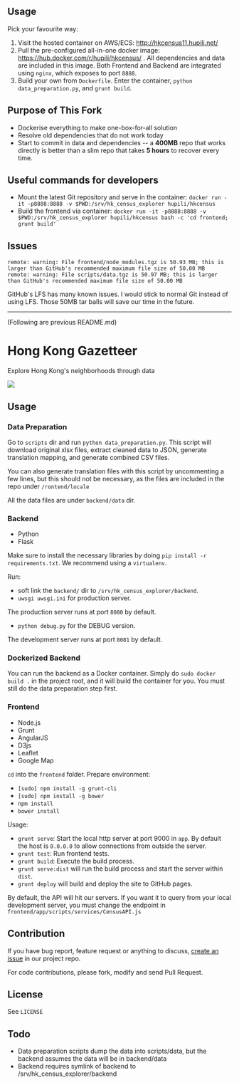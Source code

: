 ## Usage

Pick your favourite way:

1. Visit the hosted container on AWS/ECS: http://hkcensus11.hupili.net/
2. Pull the pre-configured all-in-one docker image: https://hub.docker.com/r/hupili/hkcensus/ . All dependencies and data are included in this image. Both Frontend and Backend are integrated using `nginx`, which exposes to port `8888`.
3. Build your own from `Dockerfile`. Enter the container, `python data_preparation.py`, and `grunt build`. 

## Purpose of This Fork

* Dockerise everything to make one-box-for-all solution
* Resolve old dependencies that do not work today
* Start to commit in data and dependencies -- a **400MB** repo that works directly is better than a slim repo that takes **5 hours** to recover every time.

## Useful commands for developers

* Mount the latest Git repository and serve in the container: `docker run -it -p8888:8888 -v $PWD:/srv/hk_census_explorer hupili/hkcensus`
* Build the frontend via container: `docker run -it -p8888:8888 -v $PWD:/srv/hk_census_explorer hupili/hkcensus bash -c 'cd frontend; grunt build'`

## Issues

```
remote: warning: File frontend/node_modules.tgz is 50.93 MB; this is larger than GitHub's recommended maximum file size of 50.00 MB
remote: warning: File scripts/data.tgz is 50.97 MB; this is larger than GitHub's recommended maximum file size of 50.00 MB
```

GitHub's LFS has many known issues. I would stick to normal Git instead of using LFS. Those 50MB tar balls will save our time in the future.

--------

(Following are previous README.md)

# Hong Kong Gazetteer

Explore Hong Kong's neighborhoods through data

[![](https://raw.github.com/gazetteerhk/census_explorer/master/misc/screen-gazeteer.jpg)](http://gazetteer.hk/)

## Usage

### Data Preparation

Go to `scripts` dir and run `python data_preparation.py`.
This script will download original xlsx files, extract cleaned data to JSON, generate translation mapping, and generate combined CSV files.

You can also generate translation files with this script by uncommenting a few lines, but this should not be necessary, as
the files are included in the repo under `/rontend/locale`

All the data files are under `backend/data` dir.

### Backend

   - Python
   - Flask

Make sure to install the necessary libraries by doing `pip install -r requirements.txt`.  We recommend using a `virtualenv`.

Run:

   * soft link the `backend/` dir to `/srv/hk_census_explorer/backend`.
   * `uwsgi uwsgi.ini` for production server.

The production server runs at port `8080` by default.
   
   * `python debug.py` for the DEBUG version.

The development server runs at port `8081` by default.

### Dockerized Backend

You can run the backend as a Docker container.  Simply do `sudo docker build .` in the project root, and it will build
the container for you.  You must still do the data preparation step first.

### Frontend

   - Node.js
   - Grunt
   - AngularJS
   - D3js
   - Leaflet
   - Google Map

`cd` into the `frontend` folder. Prepare environment:

   - `[sudo] npm install -g grunt-cli`
   - `[sudo] npm install -g bower`
   - `npm install`
   - `bower install`

Usage:

   - `grunt serve`: Start the local http server at port 9000 in `app`.
   By default the host is `0.0.0.0` to allow connections from outside the server.
   - `grunt test`: Run frontend tests.
   - `grunt build`: Execute the build process.  
   - `grunt serve:dist` will run the build process and start the server within `dist`.
   - `grunt deploy` will build and deploy the site to GitHub pages.

By default, the API will hit our servers.  If you want it to query from your local development server, you must change
the endpoint in `frontend/app/scripts/services/CensusAPI.js`

## Contribution

If you have bug report, feature request or anything to discuss,
[create an issue](https://github.com/gazetteerhk/census_explorer/issues/new) in our project repo.

For code contributions, please fork, modify and send Pull Request.

## License

See `LICENSE`

## Todo

 - Data preparation scripts dump the data into scripts/data, but the backend assumes
 the data will be in backend/data
 - Backend requires symlink of backend to /srv/hk_census_explorer/backend
